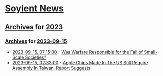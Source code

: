 # [Soylent News](../../../README.md)

## [Archives](../../index.md) for [2023](../index.md)

### [Archives](../../index.md) for [2023-09-15](index.md)

* [2023-09-15, 07:15:00](https://soylentnews.org/article.pl?sid=23/09/13/0647202&from=rss) - [Was Warfare Responsible for the Fall of Small-Scale Societies?](https://soylentnews.org/article.pl?sid=23/09/13/0647202&from=rss)
* [2023-09-15, 02:33:00](https://soylentnews.org/article.pl?sid=23/09/13/0645203&from=rss) - [Apple Chips Made In The US Still Require Assembly In Taiwan, Report Suggests](https://soylentnews.org/article.pl?sid=23/09/13/0645203&from=rss)
